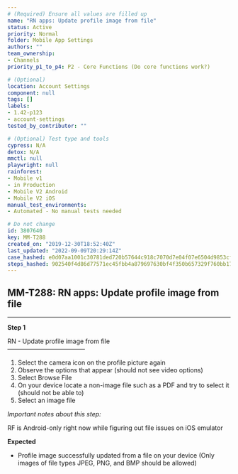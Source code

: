 ```yaml
---
# (Required) Ensure all values are filled up
name: "RN apps: Update profile image from file"
status: Active
priority: Normal
folder: Mobile App Settings
authors: ""
team_ownership: 
- Channels
priority_p1_to_p4: P2 - Core Functions (Do core functions work?)

# (Optional)
location: Account Settings
component: null
tags: []
labels: 
- 1.42-p123
- account-settings
tested_by_contributor: ""

# (Optional) Test type and tools
cypress: N/A
detox: N/A
mmctl: null
playwright: null
rainforest: 
- Mobile v1
- in Production
- Mobile V2 Android
- Mobile V2 iOS
manual_test_environments: 
- Automated - No manual tests needed

# Do not change
id: 3807640
key: MM-T288
created_on: "2019-12-30T18:52:40Z"
last_updated: "2022-09-09T20:29:14Z"
case_hashed: e0d07aa1001c30781ded720b57644c918c7070d7e04f07e6504d9853cf90d82586c671ed8541fee422d915a3bd114952
steps_hashed: 902540f4d86d77571ec45fbb4a879697630bf4f350b657329f760bb171abe4e9f6cc3a7427f95b22495572875ea2703a
---
```


<!-- (Auto-generated) Based on frontmatter's "key" and "name" -->

## MM-T288: RN apps: Update profile image from file

---

**Step 1**

RN - Update profile image from file\
–––––––––––––––––––––––––

1. Select the camera icon on the profile picture again
2. Observe the options that appear (should not see video options)
3. Select Browse File
4. On your device locate a non-image file such as a PDF and try to select it (should not be able to)
5. Select an image file

_Important notes about this step:_

RF is Android-only right now while figuring out file issues on iOS emulator

**Expected**

- Profile image successfully updated from a file on your device (Only images of file types JPEG, PNG, and BMP should be allowed)
